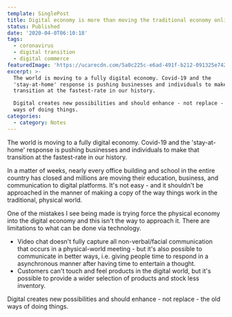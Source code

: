 ```yaml
---
template: SinglePost
title: Digital economy is more than moving the traditional economy online
status: Published
date: '2020-04-0T06:10:18'
tags:
  - coronavirus
  - digital transition
  - digital commerce
featuredImage: 'https://ucarecdn.com/5a0c225c-e6ad-491f-b212-091325e7425b/'
excerpt: >-
  The world is moving to a fully digital economy. Covid-19 and the
  'stay-at-home' response is pushing businesses and individuals to make that
  transition at the fastest-rate in our history.

  Digital creates new possibilities and should enhance - not replace - the old
  ways of doing things.
categories:
  - category: Notes
---
```

The world is moving to a fully digital economy. Covid-19 and the 'stay-at-home' response is pushing businesses and individuals to make that transition at the fastest-rate in our history.

In a matter of weeks, nearly every office building and school in the entire country has closed and millions are moving their education, business, and communication to digital platforms. It's not easy - and it shouldn't be approached in the manner of making a copy of the way things work in the traditional, physical world.

One of the mistakes I see being made is trying force the physical economy into the digital economy and this isn't the way to approach it. There are limitations to what can be done via technology.

* Video chat doesn't fully capture all non-verbal/facial communication that occurs in a physical-world meeting - but it's also possible to communicate in better ways, i.e. giving people time to respond in a asynchronous manner after having time to entertain a thought.
* Customers can't touch and feel products in the digital world, but it's possible to provide a wider selection of products and stock less inventory.

Digital creates new possibilities and should enhance - not replace - the old ways of doing things.

